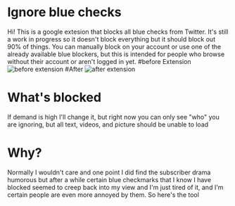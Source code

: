 # Ignore blue checks

Hi! This is a google extesion that blocks all blue checks from Twitter. It's still a work in progress so it doesn't block everything but it should block out 90% of things. You can manually block on your account or use one of the already available blue blockers, but this is intended for people who browse without their account or aren't logged in yet.
#before Extension
![before extension](https://user-images.githubusercontent.com/44739551/234305434-2418e7c2-6387-4791-964f-2302d794391e.png)
#After
![after extension](https://user-images.githubusercontent.com/44739551/234305447-ff161d63-1756-4c0d-81bc-85bdfe46a39b.png)

# What's blocked

If demand is high I'll change it, but right now you can only see "who" you are ignoring, but all text, videos, and picture should be unable to load

# Why?
Normally I wouldn't care and one point I did find the subscriber drama humorous but after a while certain blue checkmarks that I know I have blocked seemed to creep back into my view and I'm just tired of it, and I'm certain people are even more annoyed by them. So here's the tool
